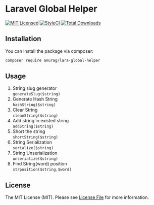 <h1>Laravel Global Helper</h1>

[![MIT Licensed](https://img.shields.io/badge/license-MIT-brightgreen.svg?style=flat-square)](LICENSE)
[![StyleCI](https://styleci.io/repos/48512561/shield?branch=master)](https://styleci.io/repos/48512561)
[![Total Downloads](https://img.shields.io/packagist/dt/anurag/lara-global-helper.svg?style=flat-square)](https://packagist.org/packages/anurag/lara-global-helper)

## Installation

You can install the package via composer:
``` bash
composer require anurag/lara-global-helper
```
## Usage
1) String slug generator <br>
```generateSlug($string)```
2) Generate Hash String <br>
```hashString($string)```
3) Clear String <br>
```cleanString($string)```
4) Add string in existed string <br>
```addString($string)```
5) Short the string <br>
```shortString($string)```
6) String Serialization <br>
```serialize($string)```
7) String Unserialization <br>
```unserialize($string)```
8) Find String(word) position <br>
```strposition($string,$word)```

## License

The MIT License (MIT). Please see [License File](LICENSE) for more information.
